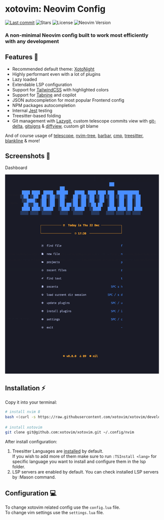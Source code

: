 # xotovim: Neovim Config

[![Last commit](https://img.shields.io/github/last-commit/xotovim/xotovim?style=for-the-badge)](https://github.com/xotovim/xotovim/commits/development)
![Stars](https://img.shields.io/github/stars/xotovim/xotovim?style=for-the-badge)
![License](https://img.shields.io/github/license/xotovim/xotovim?style=for-the-badge)
![Neovim Version](https://img.shields.io/badge/For%20Neovim-0.9+-yellowgreen?style=for-the-badge&logo=neovim&logoColor=d8abbb&color=d8abbb)

### A non-minimal Neovim config built to work most efficiently with any development

## Features 💠

- Recommended default theme: [XotoNight](https://github.com/xotovim/xotonight)
- Highly performant even with a lot of plugins
- Lazy loaded
- Extendable LSP configuration
- Support for [TailwindCSS](https://tailwindcss.com/) with highlighted colors
- Support for [Tabnine](https://www.tabnine.com/) and copilot
- JSON autocompletion for most popular Frontend config
- NPM packages autocompletion
- Internal [Jest](https://github.com/facebook/jest) testing
- Treesitter-based folding
- Git management with [Lazygit](https://github.com/jesseduffield/lazygit), custom telescope commits view with [git-delta](https://github.com/dandavison/delta), [gitsigns](https://github.com/lewis6991/gitsigns.nvim) & [diffview](https://github.com/sindrets/diffview.nvim), custom git blame

And of course usage of [telescope](https://github.com/nvim-telescope/telescope.nvim), [nvim-tree](https://github.com/kyazdani42/nvim-tree.lua), [barbar](https://github.com/romgrk/barbar.nvim), [cmp](https://github.com/hrsh7th/nvim-cmp), [treesitter](https://github.com/nvim-treesitter/nvim-treesitter), [blankline](https://github.com/lukas-reineke/indent-blankline.nvim) & more!

## Screenshots 📸

Dashboard

![Dashboard](./.screenshots/1-alpha.png)

## Installation ⚡️

Copy it into your terminal:

```bash
# install nvim 8
bash <(curl -s https://raw.githubusercontent.com/xotovim/xotovim/development/.install/nvim.sh)

# install xotovim
git clone git@github.com:xotovim/xotovim.git ~/.config/nvim
```

After install configuration:

1. Treesitter Languages are <ins>installed</ins> by default.\
   If you wish to add more of them make sure to run `:TSInstall <lang>` for specific language you want to install and configure them in the lsp folder. 
2. LSP servers are enabled by default. You can check installed LSP servers by :Mason command.

## Configuration 💻

To change xotovim related config use the `config.lua` file.\
To change vim settings use the `settings.lua` file.

